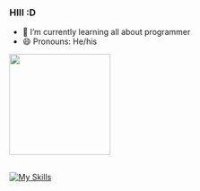### HIII :D

- 🔭 I’m currently learning all about programmer
- 😄 Pronouns: He/his

<div>
  <a href="https://github.com/K1ng012">
  <img height="180em" src="https://github-readme-stats.vercel.app/api/top-langs/?username=K1ng012&layout=compact&langs_count=7&theme=outrun"/>
</div>

<br>

[![My Skills](https://skillicons.dev/icons?i=js,html,css,wasm)](https://skillicons.dev)
